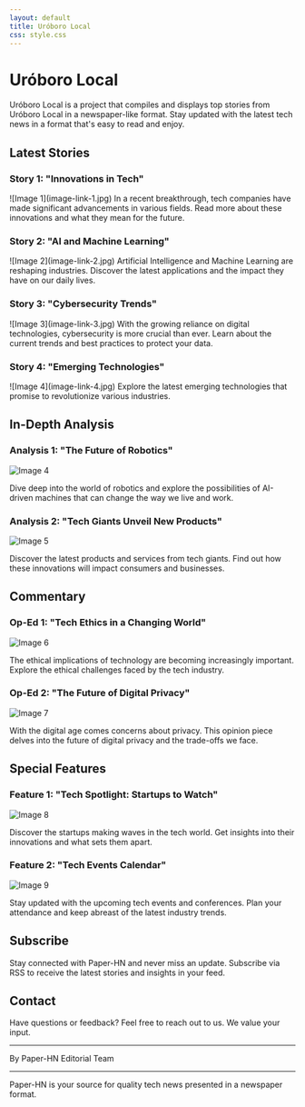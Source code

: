 ```yaml
---
layout: default
title: Uróboro Local
css: style.css
---
```


# Uróboro Local

Uróboro Local is a project that compiles and displays top stories from Uróboro Local in a newspaper-like format. Stay updated with the latest tech news in a format that's easy to read and enjoy.

## Latest Stories

<div id="latest-stories">
    <div class="story">
      <h3>Story 1: "Innovations in Tech"</h3>
      ![Image 1](image-link-1.jpg)
      In a recent breakthrough, tech companies have made significant advancements in various fields. Read more about these innovations and what they mean for the future.
    </div>
    <div class="story">
      <h3>Story 2: "AI and Machine Learning"</h3>
      ![Image 2](image-link-2.jpg)
      Artificial Intelligence and Machine Learning are reshaping industries. Discover the latest applications and the impact they have on our daily lives.
    </div>
    <div class="story">
      <h3>Story 3: "Cybersecurity Trends"</h3>
      ![Image 3](image-link-3.jpg)
      With the growing reliance on digital technologies, cybersecurity is more crucial than ever. Learn about the current trends and best practices to protect your data.
    </div>
    <div class="story">
      <h3>Story 4: "Emerging Technologies"</h3>
      ![Image 4](image-link-4.jpg)
      Explore the latest emerging technologies that promise to revolutionize various industries.
    </div>
</div>



## In-Depth Analysis

### Analysis 1: "The Future of Robotics"

![Image 4](image-link-4.jpg)

Dive deep into the world of robotics and explore the possibilities of AI-driven machines that can change the way we live and work.

### Analysis 2: "Tech Giants Unveil New Products"

![Image 5](image-link-5.jpg)

Discover the latest products and services from tech giants. Find out how these innovations will impact consumers and businesses.

## Commentary

### Op-Ed 1: "Tech Ethics in a Changing World"

![Image 6](image-link-6.jpg)

The ethical implications of technology are becoming increasingly important. Explore the ethical challenges faced by the tech industry.

### Op-Ed 2: "The Future of Digital Privacy"

![Image 7](image-link-7.jpg)

With the digital age comes concerns about privacy. This opinion piece delves into the future of digital privacy and the trade-offs we face.

## Special Features

### Feature 1: "Tech Spotlight: Startups to Watch"

![Image 8](image-link-8.jpg)

Discover the startups making waves in the tech world. Get insights into their innovations and what sets them apart.

### Feature 2: "Tech Events Calendar"

![Image 9](image-link-9.jpg)

Stay updated with the upcoming tech events and conferences. Plan your attendance and keep abreast of the latest industry trends.

## Subscribe

Stay connected with Paper-HN and never miss an update. Subscribe via RSS to receive the latest stories and insights in your feed.

## Contact

Have questions or feedback? Feel free to reach out to us. We value your input.

---

By Paper-HN Editorial Team

---

Paper-HN is your source for quality tech news presented in a newspaper format.
